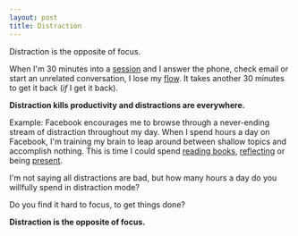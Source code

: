 ```yaml
---
layout: post
title: Distraction
---
```

Distraction is the opposite of focus.

When I'm 30 minutes into a [session]({{site.url}}/sessions) and I answer the phone, check email or start an unrelated conversation, I lose my [flow]({{site.url}}/flow-breaker).  It takes another 30 minutes to get it back (*if* I get it back).

**Distraction kills productivity and distractions are everywhere.**

Example: Facebook encourages me to browse through a never-ending stream of distraction throughout my day.  When I spend hours a day on Facebook, I'm training my brain to leap around between shallow topics and accomplish nothing.  This is time I could spend [reading books]({{site.url}}/book-notes), [reflecting]({{site.url}}/look-back) or being [present]({{site.url}}/present).

I'm not saying all distractions are bad, but how many hours a day do you willfully spend in distraction mode?

Do you find it hard to focus, to get things done?

**Distraction is the opposite of focus.**
